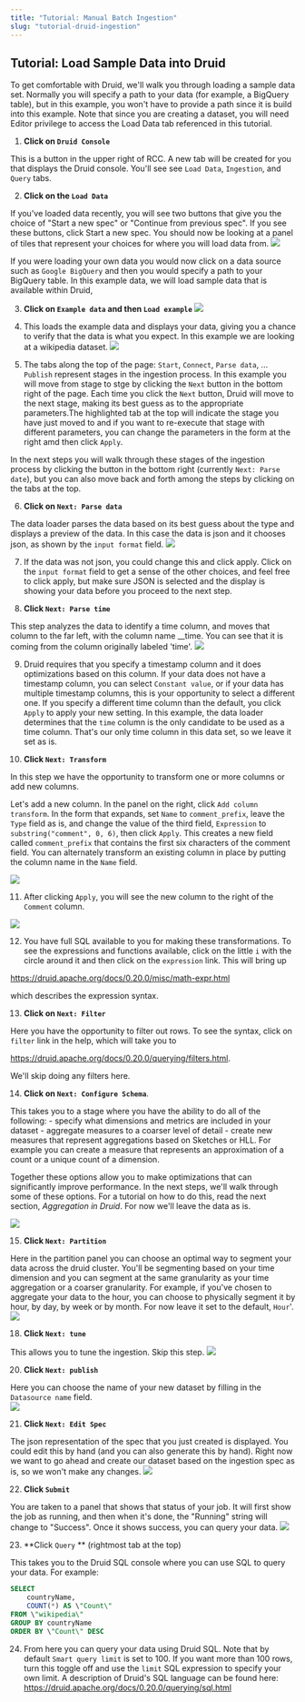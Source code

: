 ```yaml
---
title: "Tutorial: Manual Batch Ingestion"
slug: "tutorial-druid-ingestion"
---
```


## Tutorial: Load Sample Data into Druid

To get comfortable with Druid, we'll walk you through loading a sample data set. Normally you will specify a path to your data (for example, a BigQuery table), but in this example, you won't have to provide a path since it is build into this example. Note that since you are creating a dataset, you will need Editor privilege to access the Load Data tab referenced in this tutorial.

1. **Click on `Druid Console`**

  This is a button in the upper right of RCC. A new tab will be created for you that displays the Druid console. You'll see see `Load Data`, `Ingestion`, and `Query` tabs.

2. **Click on the `Load Data`**

  If you've loaded data recently, you will see two buttons that give you the choice of "Start a new spec" or "Continue from previous spec".  If you see these buttons, click Start a new spec.
  You should now be looking at a panel of tiles that represent your choices for where you will load data from.
  ![](https://images.contentful.com/ve6smfzbifwz/1Wc2tDZT63TO9Xl9QWO9X8/c92848ef1d5b2975b1b434934623797c/9a44962-Screen_Shot_2021-06-08_at_4.23.17_PM.png)

If you were loading your own data you would now click on a data source such as `Google BigQuery` and then you would specify a path to your BigQuery table. In this example data, we will load sample data that is available within Druid,

3.  **Click on `Example data` and then `Load example`**
  ![](https://images.contentful.com/ve6smfzbifwz/4bOQtBeRVqYyknb9P17U7N/bbbff2252b4ee2dc40a5f59be7b62efe/f02cc48-connector_tiles_example_highlighted.png)

4. This loads the example data and displays your data, giving you a chance to verify that the data is what you expect. In this example we are looking at a wikipedia dataset.
  ![](https://images.contentful.com/ve6smfzbifwz/2461La1HOrJC6BKka5WMUq/ea77e5ea25be1d87039c9003e3667aed/e6e3af4-preview_data.png)

5. The tabs along the top of the page:  `Start`, `Connect`, `Parse data`, ... `Publish` represent stages in the ingestion process. In this example you will move from stage to stge by clicking the `Next` button in the bottom right of the page. Each time you click the `Next` button, Druid will move to the next stage, making its best guess as to the appropriate parameters.The highlighted tab at the top will indicate the stage you have just moved to and if you want to re-execute that stage with different parameters, you can change the parameters in the form at the right amd then click `Apply`. 

In the next steps you will walk through these stages of the ingestion process by clicking the button in the bottom right (currently `Next: Parse date`), but you can also move back and forth among the steps by clicking on the tabs at the top.
 
6. **Click on `Next: Parse data`**

  The data loader parses the data based on its best guess about the type and displays a preview of the data. In this case the data is json and it chooses json, as shown by the `input format` field. 
  ![](https://images.contentful.com/ve6smfzbifwz/52lcHkJbWufki3ZqXNFA7Y/8df09ab6166b381e52184ca048c4a25a/41bbfe7-data_parsed.png)

7. If the data was not json, you could change this and click apply. Click on the `input format` field to get a sense of the other choices, and feel free to click apply, but make sure JSON is selected and the display is showing your data before you proceed to the next step.

8. **Click `Next: Parse time`** 

  This step analyzes the data to identify a time column, and moves that column to the far left, with the column name __time. You can see that it is coming from the column originally labeled 'time'.
  ![](https://images.contentful.com/ve6smfzbifwz/3uSi84en0XiZYn09Yh26UO/5851a5156341b0fe4df04d5c381b099a/264cffe-time_parsed.png)

9. Druid requires that you specify a timestamp column and it does optimizations based on this column. If your data does not have a timestamp column, you can select `Constant value`, or if your data has multiple timestamp columns, this is your opportunity to select a different one. If you specify a different time column than the default, you click `Apply` to apply your new setting. In this example, the data loader determines that the `time` column is the only candidate to be used as a time column. That's our only time column in this data set, so we leave it set as is.

10. **Click `Next: Transform`** 

  In this step we have the opportunity to transform  one or more columns or add new columns. 
    
  Let's add a new column. In the panel on the right, click `Add column transform`. In the form that expands, set `Name` to `comment_prefix`, leave the `Type` field as is, and change the value of the third field, `Expression` to `substring("comment", 0, 6)`, then click `Apply`. This creates a new field called `comment_prefix` that contains the first six characters of the comment field. You can alternately transform an existing column in place by putting the column name in the `Name` field. 

  ![](https://images.contentful.com/ve6smfzbifwz/pfAikAp4ibilDLKkdlZod/bd4fa2323697c79858258237fb60c5a5/46b79b1-add_column_transform.png)

11. After clicking `Apply`, you will see the new column to the right of the `Comment` column. 

  ![](https://images.contentful.com/ve6smfzbifwz/3jk9SUDfmyMCHh0Svn1EFh/c6a889b55a15573324e2b5ca2898d5c8/73b9724-column_transform_added.png)

12. You have full SQL available to you for making these transformations. To see the expressions and functions available, click on the little `i` with the circle around it and then click on the `expression` link. This will bring up
    
  https://druid.apache.org/docs/0.20.0/misc/math-expr.html
  
  which describes the expression syntax.

13. **Click on `Next: Filter`**

  Here you have the opportunity to filter out rows. To see the syntax, click on `filter` link in the help, which will take you to 
  
  https://druid.apache.org/docs/0.20.0/querying/filters.html. 
  
  We'll skip doing any filters here.

14. **Click on `Next: Configure Schema`**. 

  This takes you to a stage where you have the ability to do all of the following:
    - specify what dimensions and metrics are included in your dataset
    - aggregate measures to a coarser level of detail
    - create new measures that represent aggregations based on Sketches or HLL. For example you can create a measure that represents an approximation of a count or a unique count of a dimension. 

  Together these options allow you to make optimizations that can significantly improve performance. In the next steps, we'll walk through some of these options. For a tutorial on how to do this, read the next section, *Aggregation in Druid*.  For now we'll leave the data as is.

  ![](https://images.contentful.com/ve6smfzbifwz/5saGUfn1CpJhHvO6xvw4MB/e43ade846983b3c91ee4587a5c33e252/0141846-configure_schema.png)
     
15. **Click `Next: Partition`** 

  Here in the partition panel you can choose an optimal way to segment your data across the druid cluster. You'll be segmenting based on your time dimension and you can segment at the same granularity as your time aggregation or a coarser granularity. For example, if you've chosen to aggregate your data to the hour, you can choose to physically segment it by hour, by day, by week or by month. For now leave it set to the default, `Hour`'.
  ![](https://images.contentful.com/ve6smfzbifwz/1WdBg7OarqcSi9aEXea2Fc/e3f8ccfa26b09d6c8d0495402396c2b9/d2f6c4f-partition.png)

18. **Click `Next: tune`**

  This allows you to tune the ingestion. Skip this step.
  ![](https://images.contentful.com/ve6smfzbifwz/4ggrFR2xwJb3NXlE9JCuoy/07b17641976462db94f8f9ca33f72a5b/401f64e-tune.png)

20. **Click `Next: publish`**

  Here you can choose the name of your new dataset by filling in the `Datasource name` field.  
  ![](https://images.contentful.com/ve6smfzbifwz/6maGn4iEuntWpkpeGgPfPH/db0bb3f8f0014ce28f6888cbeca46e4a/c3af47f-publish.png)

21. **Click `Next: Edit Spec`**

  The json representation of the spec that you just created is displayed. You could edit this by hand (and you can also generate this by hand). Right now we want to go ahead and create our dataset based on the ingestion spec as is, so we won't make any changes.
  ![](https://images.contentful.com/ve6smfzbifwz/3YEUfu5hY54FgFrqpTOC09/c10ceebd678205023f2610c6d6a63faa/3542288-spec.png)

22. **Click `Submit`** 

  You are taken to a panel that shows that status of your job. It will first show the job as running, and then when it's done, the "Running" string will change to "Success". Once it shows success, you can query your data.
  ![](https://images.contentful.com/ve6smfzbifwz/1hleIBAe17TojKZvfncv51/9139e448409650a8e91e744837eded08/9dc059d-running.png)

23. **Click `Query` ** (rightmost tab at the top)

  This takes you to the Druid SQL console where you can use SQL to query your data. For example:
  ```sql
  SELECT
      countryName,
      COUNT(*) AS \"Count\"
  FROM \"wikipedia\"
  GROUP BY countryName
  ORDER BY \"Count\" DESC
  ```

24. From here you can query your data using Druid SQL. Note that by default `Smart query limit` is set to 100. If you want more than 100 rows, turn this toggle off and use the `limit` SQL expression to specify your own limit. A description of Druid's SQL language can be found here: https://druid.apache.org/docs/0.20.0/querying/sql.html
